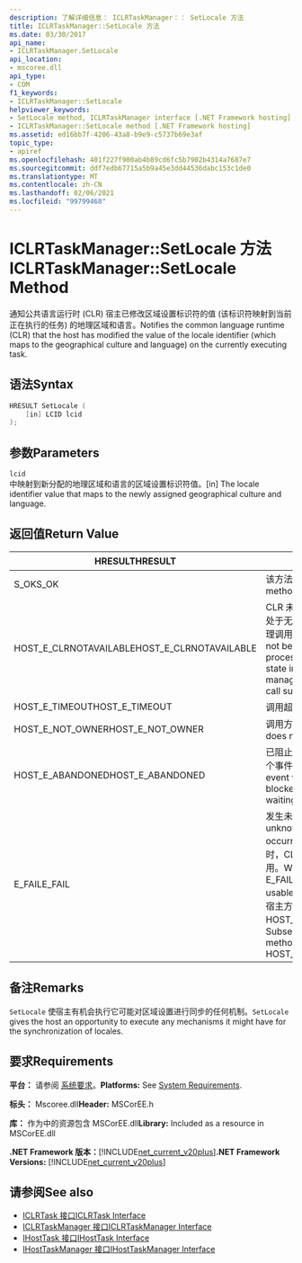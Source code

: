 ```yaml
---
description: 了解详细信息： ICLRTaskManager：： SetLocale 方法
title: ICLRTaskManager::SetLocale 方法
ms.date: 03/30/2017
api_name:
- ICLRTaskManager.SetLocale
api_location:
- mscoree.dll
api_type:
- COM
f1_keywords:
- ICLRTaskManager::SetLocale
helpviewer_keywords:
- SetLocale method, ICLRTaskManager interface [.NET Framework hosting]
- ICLRTaskManager::SetLocale method [.NET Framework hosting]
ms.assetid: ed16bb7f-4206-43a8-b9e9-c5737b69e3af
topic_type:
- apiref
ms.openlocfilehash: 401f227f900ab4b89cd6fc5b7902b4314a7687e7
ms.sourcegitcommit: ddf7edb67715a5b9a45e3dd44536dabc153c1de0
ms.translationtype: MT
ms.contentlocale: zh-CN
ms.lasthandoff: 02/06/2021
ms.locfileid: "99799468"
---
```

# <a name="iclrtaskmanagersetlocale-method"></a><span data-ttu-id="09158-103">ICLRTaskManager::SetLocale 方法</span><span class="sxs-lookup"><span data-stu-id="09158-103">ICLRTaskManager::SetLocale Method</span></span>

<span data-ttu-id="09158-104">通知公共语言运行时 (CLR) 宿主已修改区域设置标识符的值 (该标识符映射到当前正在执行的任务) 的地理区域和语言。</span><span class="sxs-lookup"><span data-stu-id="09158-104">Notifies the common language runtime (CLR) that the host has modified the value of the locale identifier (which maps to the geographical culture and language) on the currently executing task.</span></span>  
  
## <a name="syntax"></a><span data-ttu-id="09158-105">语法</span><span class="sxs-lookup"><span data-stu-id="09158-105">Syntax</span></span>  
  
```cpp  
HRESULT SetLocale (  
    [in] LCID lcid  
);  
```  
  
## <a name="parameters"></a><span data-ttu-id="09158-106">参数</span><span class="sxs-lookup"><span data-stu-id="09158-106">Parameters</span></span>  

 `lcid`  
 <span data-ttu-id="09158-107">中映射到新分配的地理区域和语言的区域设置标识符值。</span><span class="sxs-lookup"><span data-stu-id="09158-107">[in] The locale identifier value that maps to the newly assigned geographical culture and language.</span></span>  
  
## <a name="return-value"></a><span data-ttu-id="09158-108">返回值</span><span class="sxs-lookup"><span data-stu-id="09158-108">Return Value</span></span>  
  
|<span data-ttu-id="09158-109">HRESULT</span><span class="sxs-lookup"><span data-stu-id="09158-109">HRESULT</span></span>|<span data-ttu-id="09158-110">说明</span><span class="sxs-lookup"><span data-stu-id="09158-110">Description</span></span>|  
|-------------|-----------------|  
|<span data-ttu-id="09158-111">S_OK</span><span class="sxs-lookup"><span data-stu-id="09158-111">S_OK</span></span>|<span data-ttu-id="09158-112">该方法已成功返回。</span><span class="sxs-lookup"><span data-stu-id="09158-112">The method returned successfully.</span></span>|  
|<span data-ttu-id="09158-113">HOST_E_CLRNOTAVAILABLE</span><span class="sxs-lookup"><span data-stu-id="09158-113">HOST_E_CLRNOTAVAILABLE</span></span>|<span data-ttu-id="09158-114">CLR 未加载到进程中，或 CLR 处于无法运行托管代码或成功处理调用的状态。</span><span class="sxs-lookup"><span data-stu-id="09158-114">The CLR has not been loaded into a process, or the CLR is in a state in which it cannot run managed code or process the call successfully.</span></span>|  
|<span data-ttu-id="09158-115">HOST_E_TIMEOUT</span><span class="sxs-lookup"><span data-stu-id="09158-115">HOST_E_TIMEOUT</span></span>|<span data-ttu-id="09158-116">调用超时。</span><span class="sxs-lookup"><span data-stu-id="09158-116">The call timed out.</span></span>|  
|<span data-ttu-id="09158-117">HOST_E_NOT_OWNER</span><span class="sxs-lookup"><span data-stu-id="09158-117">HOST_E_NOT_OWNER</span></span>|<span data-ttu-id="09158-118">调用方不拥有该锁。</span><span class="sxs-lookup"><span data-stu-id="09158-118">The caller does not own the lock.</span></span>|  
|<span data-ttu-id="09158-119">HOST_E_ABANDONED</span><span class="sxs-lookup"><span data-stu-id="09158-119">HOST_E_ABANDONED</span></span>|<span data-ttu-id="09158-120">已阻止的线程或纤程正在等待某个事件时，该事件被取消。</span><span class="sxs-lookup"><span data-stu-id="09158-120">An event was canceled while a blocked thread or fiber was waiting on it.</span></span>|  
|<span data-ttu-id="09158-121">E_FAIL</span><span class="sxs-lookup"><span data-stu-id="09158-121">E_FAIL</span></span>|<span data-ttu-id="09158-122">发生未知的灾难性故障。</span><span class="sxs-lookup"><span data-stu-id="09158-122">An unknown catastrophic failure occurred.</span></span> <span data-ttu-id="09158-123">当方法返回 E_FAIL 时，CLR 在该进程内将不再可用。</span><span class="sxs-lookup"><span data-stu-id="09158-123">When a method returns E_FAIL, the CLR is no longer usable within the process.</span></span> <span data-ttu-id="09158-124">对宿主方法的后续调用会返回 HOST_E_CLRNOTAVAILABLE。</span><span class="sxs-lookup"><span data-stu-id="09158-124">Subsequent calls to hosting methods return HOST_E_CLRNOTAVAILABLE.</span></span>|  
  
## <a name="remarks"></a><span data-ttu-id="09158-125">备注</span><span class="sxs-lookup"><span data-stu-id="09158-125">Remarks</span></span>  

 <span data-ttu-id="09158-126">`SetLocale` 使宿主有机会执行它可能对区域设置进行同步的任何机制。</span><span class="sxs-lookup"><span data-stu-id="09158-126">`SetLocale` gives the host an opportunity to execute any mechanisms it might have for the synchronization of locales.</span></span>  
  
## <a name="requirements"></a><span data-ttu-id="09158-127">要求</span><span class="sxs-lookup"><span data-stu-id="09158-127">Requirements</span></span>  

 <span data-ttu-id="09158-128">**平台：** 请参阅 [系统要求](../../get-started/system-requirements.md)。</span><span class="sxs-lookup"><span data-stu-id="09158-128">**Platforms:** See [System Requirements](../../get-started/system-requirements.md).</span></span>  
  
 <span data-ttu-id="09158-129">**标头：** Mscoree.dll</span><span class="sxs-lookup"><span data-stu-id="09158-129">**Header:** MSCorEE.h</span></span>  
  
 <span data-ttu-id="09158-130">**库：** 作为中的资源包含 MSCorEE.dll</span><span class="sxs-lookup"><span data-stu-id="09158-130">**Library:** Included as a resource in MSCorEE.dll</span></span>  
  
 <span data-ttu-id="09158-131">**.NET Framework 版本：**[!INCLUDE[net_current_v20plus](../../../../includes/net-current-v20plus-md.md)]</span><span class="sxs-lookup"><span data-stu-id="09158-131">**.NET Framework Versions:** [!INCLUDE[net_current_v20plus](../../../../includes/net-current-v20plus-md.md)]</span></span>  
  
## <a name="see-also"></a><span data-ttu-id="09158-132">请参阅</span><span class="sxs-lookup"><span data-stu-id="09158-132">See also</span></span>

- [<span data-ttu-id="09158-133">ICLRTask 接口</span><span class="sxs-lookup"><span data-stu-id="09158-133">ICLRTask Interface</span></span>](iclrtask-interface.md)
- [<span data-ttu-id="09158-134">ICLRTaskManager 接口</span><span class="sxs-lookup"><span data-stu-id="09158-134">ICLRTaskManager Interface</span></span>](iclrtaskmanager-interface.md)
- [<span data-ttu-id="09158-135">IHostTask 接口</span><span class="sxs-lookup"><span data-stu-id="09158-135">IHostTask Interface</span></span>](ihosttask-interface.md)
- [<span data-ttu-id="09158-136">IHostTaskManager 接口</span><span class="sxs-lookup"><span data-stu-id="09158-136">IHostTaskManager Interface</span></span>](ihosttaskmanager-interface.md)
